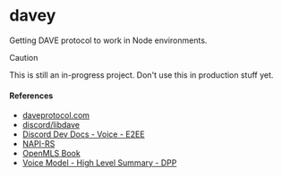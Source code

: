 # davey

Getting DAVE protocol to work in Node environments.

> [!CAUTION]
> This is still an in-progress project. Don't use this in production stuff yet.

#### References
- [daveprotocol.com](https://daveprotocol.com/)
- [discord/libdave](https://github.com/discord/libdave)
- [Discord Dev Docs - Voice - E2EE](https://discord.com/developers/docs/topics/voice-connections#endtoend-encryption-dave-protocol)
- [NAPI-RS](https://napi.rs/docs/introduction/getting-started)
- [OpenMLS Book](https://book.openmls.tech/introduction.html)
- [Voice Model - High Level Summary - DPP](https://dpp.dev/voice-model.html)